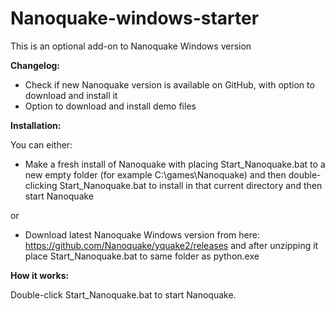 # Nanoquake-windows-starter

This is an optional add-on to Nanoquake Windows version

__Changelog:__

- Check if new Nanoquake version is available on GitHub, with option to download and install it
- Option to download and install demo files

__Installation:__

You can either:
* Make a fresh install of Nanoquake with placing Start_Nanoquake.bat to a new empty folder (for example C:\games\Nanoquake\) and then double-clicking Start_Nanoquake.bat to install in that current directory and then start Nanoquake

or

* Download latest Nanoquake Windows version from here: https://github.com/Nanoquake/yquake2/releases and after unzipping it place Start_Nanoquake.bat to same folder as python.exe

__How it works:__

Double-click Start_Nanoquake.bat to start Nanoquake.
